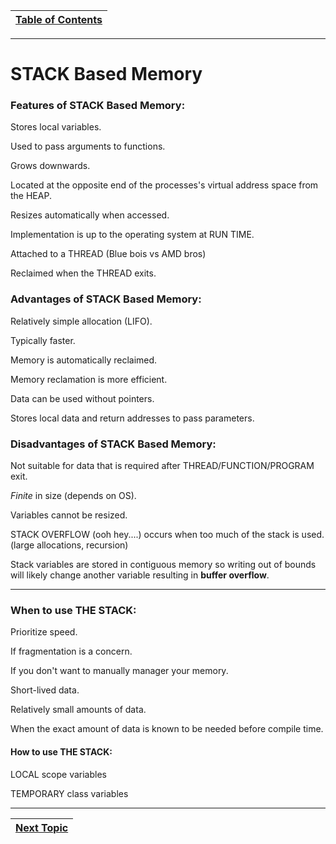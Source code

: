 |[Table of Contents](/00-Table-of-Contents.md)|
|---|

---

# STACK Based Memory


### Features of STACK Based Memory:

Stores local variables.

Used to pass arguments to functions.

Grows downwards.

Located at the opposite end of the processes's virtual address space from the HEAP.

Resizes automatically when accessed.

Implementation is up to the operating system at RUN TIME.

Attached to a THREAD (Blue bois vs AMD bros)

Reclaimed when the THREAD exits.

### Advantages of STACK Based Memory:

Relatively simple allocation (LIFO).

Typically faster.

Memory is automatically reclaimed.

Memory reclamation is more efficient.

Data can be used without pointers.

Stores local data and return addresses to pass parameters.

### Disadvantages of STACK Based Memory:

Not suitable for data that is required after THREAD/FUNCTION/PROGRAM exit.

*Finite* in size (depends on OS).

Variables cannot be resized.

STACK OVERFLOW (ooh hey....) occurs when too much of the stack is used. (large allocations, recursion)

Stack variables are stored in contiguous memory so writing out of bounds will likely change another variable resulting in **buffer overflow**.

---
### When to use THE STACK:

Prioritize speed.

If fragmentation is a concern.

If you don't want to manually manager your memory.

Short-lived data.

Relatively small amounts of data.

When the exact amount of data is known to be needed before compile time.

#### How to use THE STACK:

LOCAL scope variables

TEMPORARY class variables
 
 ---
 
|[Next Topic](/13_Memory_Management/03_heap_memory.md)|
|---|
